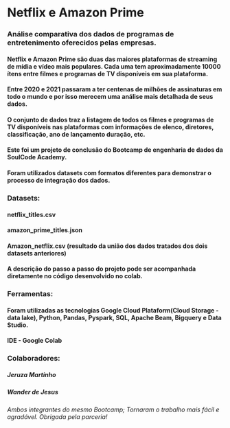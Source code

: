 # Netflix e Amazon Prime
### Análise comparativa dos dados de programas de entretenimento oferecidos pelas empresas.

#### Netflix e Amazon Prime são duas das maiores plataformas de streaming de mídia e vídeo mais populares. Cada uma tem aproximadamente 10000 ítens entre filmes e programas de TV disponíveis em sua plataforma.
#### Entre 2020 e 2021 passaram a ter centenas de milhões de assinaturas em todo o mundo e por isso merecem uma análise mais detalhada de seus dados.
#### O conjunto de dados traz a listagem de todos os filmes e programas de TV disponíveis nas plataformas com informações de elenco, diretores, classificação, ano de lançamento duração, etc.
#### Este foi um projeto de conclusão do Bootcamp de engenharia de dados da SoulCode Academy.
#### Foram utilizados datasets com formatos diferentes para demonstrar o processo de integração dos dados. 


### Datasets: 
#### netflix_titles.csv
#### amazon_prime_titles.json
#### Amazon_netflix.csv  (resultado da união dos dados tratados dos dois datasets anteriores)

#### A descrição do passo a passo do projeto pode ser acompanhada diretamente no código desenvolvido no colab.

### Ferramentas:
#### Foram utilizadas as tecnologias Google Cloud Plataform(Cloud Storage - data lake), Python, Pandas, Pyspark, SQL, Apache Beam, Bigquery  e Data Studio.
#### IDE - Google Colab

### Colaboradores:
##### Jeruza Martinho
##### Wander de Jesus
###### Ambos integrantes do mesmo Bootcamp; Tornaram o trabalho mais fácil e agradável. Obrigada pela parceria!

